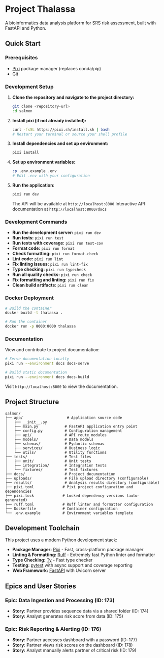 # Project Thalassa

A bioinformatics data analysis platform for SRS risk assessment, built with FastAPI and Python.

## Quick Start

### Prerequisites

- [Pixi](https://pixi.sh/) package manager (replaces conda/pip)
- Git

### Development Setup

1. **Clone the repository and navigate to the project directory:**

   ```bash
   git clone <repository-url>
   cd salmon
   ```

2. **Install pixi (if not already installed):**

   ```bash
   curl -fsSL https://pixi.sh/install.sh | bash
   # Restart your terminal or source your shell profile
   ```

3. **Install dependencies and set up environment:**

   ```bash
   pixi install
   ```

4. **Set up environment variables:**

   ```bash
   cp .env.example .env
   # Edit .env with your configuration
   ```

5. **Run the application:**

   ```bash
   pixi run dev
   ```

   The API will be available at `http://localhost:8000`
   Interactive API documentation at `http://localhost:8000/docs`

### Development Commands

- **Run the development server:** `pixi run dev`
- **Run tests:** `pixi run test`
- **Run tests with coverage:** `pixi run test-cov`
- **Format code:** `pixi run format`
- **Check formatting:** `pixi run format-check`
- **Lint code:** `pixi run lint`
- **Fix linting issues:** `pixi run lint-fix`
- **Type checking:** `pixi run typecheck`
- **Run all quality checks:** `pixi run check`
- **Fix formatting and linting:** `pixi run fix`
- **Clean build artifacts:** `pixi run clean`

### Docker Deployment

```bash
# Build the container
docker build -t thalassa .

# Run the container
docker run -p 8000:8000 thalassa
```

### Documentation

View and contribute to project documentation:

```bash
# Serve documentation locally
pixi run --environment docs docs-serve

# Build static documentation
pixi run --environment docs docs-build
```

Visit `http://localhost:8000` to view the documentation.

## Project Structure

```
salmon/
├── app/                    # Application source code
│   ├── __init__.py
│   ├── main.py            # FastAPI application entry point
│   ├── config.py          # Configuration management
│   ├── api/               # API route modules
│   ├── models/            # Data models
│   ├── schemas/           # Pydantic schemas
│   ├── services/          # Business logic
│   └── utils/             # Utility functions
├── tests/                 # Test files
│   ├── unit/              # Unit tests
│   ├── integration/       # Integration tests
│   └── fixtures/          # Test fixtures
├── docs/                  # Project documentation
├── uploads/               # File upload directory (configurable)
├── results/               # Analysis results directory (configurable)
├── pixi.toml             # Pixi project configuration and dependencies
├── pixi.lock             # Locked dependency versions (auto-generated)
├── ruff.toml             # Ruff linter and formatter configuration
├── Dockerfile            # Container configuration
└── .env.example          # Environment variables template
```

## Development Toolchain

This project uses a modern Python development stack:

- **Package Manager:** [Pixi](https://pixi.sh/) - Fast, cross-platform package manager
- **Linting & Formatting:** [Ruff](https://docs.astral.sh/ruff/) - Extremely fast Python linter and formatter
- **Type Checking:** [Ty](https://github.com/adamchainz/ty) - Fast type checker
- **Testing:** [pytest](https://pytest.org/) with async support and coverage reporting
- **Web Framework:** [FastAPI](https://fastapi.tiangolo.com/) with Uvicorn server

## Epics and User Stories

### Epic: Data Ingestion and Processing (ID: 173)

- **Story:** Partner provides sequence data via a shared folder (ID: 174)
- **Story:** Analyst generates risk score from data (ID: 175)

### Epic: Risk Reporting & Alerting (ID: 176)

- **Story:** Partner accesses dashboard with a password (ID: 177)
- **Story:** Partner views risk scores on the dashboard (ID: 178)
- **Story:** Analyst manually alerts partner of critical risk (ID: 179)
